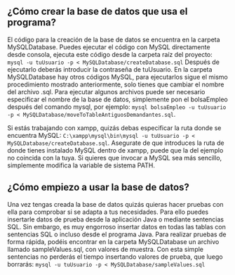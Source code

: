  
## ¿Cómo crear la base de datos que usa el programa?

El código para la creación de la base de datos se encuentra en la carpeta MySQLDatabase. Puedes ejecutar el código con MySQL directamente desde consola, ejecuta este código desde la carpeta raíz del proyecto:
`mysql -u tuUsuario -p < MySQLDatabase/createDatabase.sql`
Después de ejecutarlo deberás introducir la contraseña de tuUsuario.
En la carpeta MySQLDatabase hay otros códigos MySQL, para ejecutarlos sigue el mismo procedimiento mostrado anteriormente, solo tienes que cambiar el nombre del archivo .sql. Para ejecutar algunos archivos puede ser necesario especificar el nombre de la base de datos, simplemente pon el bolsaEmpleo después del comando mysql, por ejemplo: `mysql bolsaEmpleo -u tuUsuario -p < MySQLDatabase/moveToTableAntiguosDemandantes.sql`.

Si estás trabajando con xampp, quizás debas especificar la ruta donde se encuentra MySQL: `C:\xampp\mysql\bin\mysql -u tuUsuario -p < MySQLDatabase/createDatabase.sql`. Asegurate de que introduces la ruta de donde tienes instalado MySQL dentro de xampp, puede que la del ejemplo no coincida con la tuya. Si quieres que invocar a MySQL sea más sencillo, simplemente modifica la variable de sistema PATH.

## ¿Cómo empiezo a usar la base de datos?

Una vez tengas creada la base de datos quizás quieras hacer pruebas con ella para comprobar
si se adapta a tus necesidades. Para ello puedes insertarle datos de prueba desde la aplicación Java
o mediante sentencias SQL. Sin embargo, es muy engorroso insertar datos en todas las tablas con sentencias
SQL o incluso desde el programa Java. Para realizar pruebas de forma rápida, podéis encontrar en la carpeta
MySQLDatabase un archivo llamado sampleValues.sql, con valores de muestra. Con esta simple sentencias
no perderás el tiempo insertando valores de prueba, que luego borrarás:
`mysql -u tuUsuario -p < MySQLDatabase/sampleValues.sql`